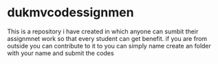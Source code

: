 # dukmvcodessignmen
This is a repository i have created in which anyone can sumbit their assignmnet work so that every student can get benefit.
if you are from outside you can contribute to it to
you can simply name create an folder with your name and submit the codes
